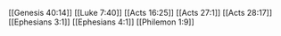 [[Genesis 40:14]]
[[Luke 7:40]]
[[Acts 16:25]]
[[Acts 27:1]]
[[Acts 28:17]]
[[Ephesians 3:1]]
[[Ephesians 4:1]]
[[Philemon 1:9]]
